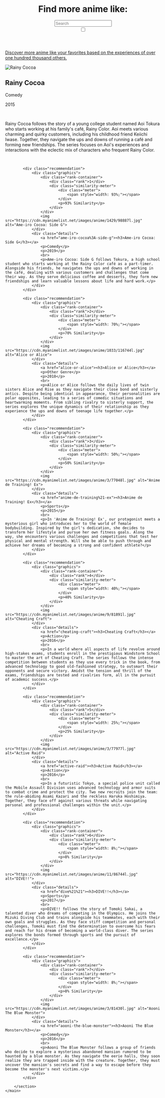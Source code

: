 
<!DOCTYPE html>
<html lang="en">
<head>
    <meta charset="UTF-8">
    <meta name="viewport" content="width=device-width, initial-scale=1.0">
    <title>More Anime Like Rainy Cocoa</title>
    <link href="https://fonts.googleapis.com/css2?family=Nunito:wght@400;700&display=swap" rel="stylesheet">
    <script src="https://d3js.org/d3.v7.min.js"></script>
    <link rel="stylesheet" href="https://cdnjs.cloudflare.com/ajax/libs/font-awesome/5.15.4/css/all.min.css">
    <link id="stylesheet" rel="stylesheet" href="page.css">
    <link rel="icon" href="../favicon.png" type="image/png">
    <script src="https://cdn.jsdelivr.net/npm/chart.js"></script>
    <script src="https://cdn.jsdelivr.net/npm/chartjs-plugin-datalabels"></script>
    <script src="page.js"></script>
</head>
<body>
    <header>
        <script>const number = "28981";</script>
        <a href="../index" class="home-icon"><i class="fas fa-home"></i></a>
        <a href="javascript:void(0);" class="home-icon", id="randomPageLink"><i class="fas fa-random"></i></a>
        <div class="header-content">
            <h1>Find more anime like: </h1>
            <div class="search-container">
                <input type="text" id="searchBox" class="searchBox" placeholder="Search">
                <div id="autocomplete-list" class="autocomplete-items"></div>
            </div>
        </div>
        <label class="switch">
            <input type="checkbox" id="themeToggle">
            <span class="slider round"></span>
        </label>
    </header>
    <p id="tagline"><a href="../about">Discover more anime like your favorites based on the experiences of over one hundred thousand others.</a></p>
    <div class="black-bar"></div>
    <main>
        <section id="main-anime">
            <div class="anime-details">
                <img src="https://cdn.myanimelist.net/images/anime/1957/111714l.jpg" alt="Rainy Cocoa">
                <div>
                    <h2 id="title">Rainy Cocoa</h2>
                    <p>Comedy</p>
                    <p>2015</p>
                    <br>
                    <p>Rainy Cocoa follows the story of a young college student named Aoi Tokura who starts working at his family's café, Rainy Color. Aoi meets various charming and quirky customers, including his childhood friend Keiichi Iwase. Together, they navigate the ups and downs of running a café and forming new friendships. The series focuses on Aoi's experiences and interactions with the eclectic mix of characters who frequent Rainy Color.</p>
                </div>
            </div>
            <canvas id="myPolarAreaChart" width="40px" height="40px"></canvas>
        </section>
        <br>
        <section id="recommendations">

            <div class="recommendation">
                <div class="graphics">
                    <div class="rank-container">
                        <div class="rank">1</div>
                        <div class="similarity-meter">
                            <div class="meter">
                                <span style="width: 93%;"></span>
                            </div>
                            <p>93% Similarity</p>
                        </div>
                    </div>
                    <img src="https://cdn.myanimelist.net/images/anime/1429/98887l.jpg" alt="Ame-iro Cocoa: Side G">
                </div>
                <div class="details">
                    <a href="ame-iro-cocoa%3A-side-g"><h3>Ame-iro Cocoa: Side G</h3></a>
                    <p>Comedy</p>
                    <p>2019</p>
                    <br>
                    <p>Ame-iro Cocoa: Side G follows Tokura, a high school student who starts working at the Rainy Color café as a part-timer. Alongside his friends, he navigates the ups and downs of working in the café, dealing with various customers and challenges that come their way. As they serve delicious coffee and desserts, they form new friendships and learn valuable lessons about life and hard work.</p>
                </div>
            </div>

            <div class="recommendation">
                <div class="graphics">
                    <div class="rank-container">
                        <div class="rank">2</div>
                        <div class="similarity-meter">
                            <div class="meter">
                                <span style="width: 70%;"></span>
                            </div>
                            <p>70% Similarity</p>
                        </div>
                    </div>
                    <img src="https://cdn.myanimelist.net/images/anime/1033/116744l.jpg" alt="Alice or Alice">
                </div>
                <div class="details">
                    <a href="alice-or-alice"><h3>Alice or Alice</h3></a>
                    <p>Other Genre</p>
                    <p>2018</p>
                    <br>
                    <p>Alice or Alice follows the daily lives of twin sisters Alice and Rise as they navigate their close bond and sisterly antics. Despite being identical in appearance, their personalities are polar opposites, leading to a series of comedic situations and heartwarming moments. From sibling rivalry to sisterly support, the series explores the unique dynamics of their relationship as they experience the ups and downs of teenage life together.</p>
                </div>
            </div>

            <div class="recommendation">
                <div class="graphics">
                    <div class="rank-container">
                        <div class="rank">3</div>
                        <div class="similarity-meter">
                            <div class="meter">
                                <span style="width: 50%;"></span>
                            </div>
                            <p>50% Similarity</p>
                        </div>
                    </div>
                    <img src="https://cdn.myanimelist.net/images/anime/3/77048l.jpg" alt="Anime de Training! Ex">
                </div>
                <div class="details">
                    <a href="anime-de-training%21-ex"><h3>Anime de Training! Ex</h3></a>
                    <p>Sports</p>
                    <p>2015</p>
                    <br>
                    <p>In 'Anime de Training! Ex', our protagonist meets a mysterious girl who introduces her to the world of female bodybuilding. Inspired by the girl's dedication, she decides to transform her lifestyle and pursue her own fitness goals. Along the way, she encounters various challenges and competitions that test her physical and mental strength. Will she be able to push through and achieve her dreams of becoming a strong and confident athlete?</p>
                </div>
            </div>

            <div class="recommendation">
                <div class="graphics">
                    <div class="rank-container">
                        <div class="rank">4</div>
                        <div class="similarity-meter">
                            <div class="meter">
                                <span style="width: 40%;"></span>
                            </div>
                            <p>40% Similarity</p>
                        </div>
                    </div>
                    <img src="https://cdn.myanimelist.net/images/anime/9/81891l.jpg" alt="Cheating Craft">
                </div>
                <div class="details">
                    <a href="cheating-craft"><h3>Cheating Craft</h3></a>
                    <p>Action</p>
                    <p>2016</p>
                    <br>
                    <p>In a world where all aspects of life revolve around high-stakes exams, students enroll in the prestigious Windstorm School to master the art of Cheating Craft. The series follows the intense competition between students as they use every trick in the book, from advanced technology to good old-fashioned strategy, to outsmart their opponents and secure victory. Amidst the tension and thrill of the exams, friendships are tested and rivalries form, all in the pursuit of academic success.</p>
                </div>
            </div>

            <div class="recommendation">
                <div class="graphics">
                    <div class="rank-container">
                        <div class="rank">5</div>
                        <div class="similarity-meter">
                            <div class="meter">
                                <span style="width: 25%;"></span>
                            </div>
                            <p>25% Similarity</p>
                        </div>
                    </div>
                    <img src="https://cdn.myanimelist.net/images/anime/3/77977l.jpg" alt="Active Raid">
                </div>
                <div class="details">
                    <a href="active-raid"><h3>Active Raid</h3></a>
                    <p>Action</p>
                    <p>2016</p>
                    <br>
                    <p>In a futuristic Tokyo, a special police unit called the Mobile Assault Division uses advanced technology and armor suits to combat crime and protect the city. Two new recruits join the team: the rule-abiding Asami Kazari and the reckless Haruka Hoshimiya. Together, they face off against various threats while navigating personal and professional challenges within the unit.</p>
                </div>
            </div>

            <div class="recommendation">
                <div class="graphics">
                    <div class="rank-container">
                        <div class="rank">6</div>
                        <div class="similarity-meter">
                            <div class="meter">
                                <span style="width: 8%;"></span>
                            </div>
                            <p>8% Similarity</p>
                        </div>
                    </div>
                    <img src="https://cdn.myanimelist.net/images/anime/11/86744l.jpg" alt="DIVE!!">
                </div>
                <div class="details">
                    <a href="dive%21%21"><h3>DIVE!!</h3></a>
                    <p>Sports</p>
                    <p>2017</p>
                    <br>
                    <p>DIVE!! follows the story of Tomoki Sakai, a talented diver who dreams of competing in the Olympics. He joins the Mizuki Diving Club and trains alongside his teammates, each with their own goals and struggles. As they face stiff competition and personal challenges, Tomoki must find the determination to overcome his fears and reach for his dream of becoming a world-class diver. The series explores the bonds formed through sports and the pursuit of excellence.</p>
                </div>
            </div>

            <div class="recommendation">
                <div class="graphics">
                    <div class="rank-container">
                        <div class="rank">7</div>
                        <div class="similarity-meter">
                            <div class="meter">
                                <span style="width: 8%;"></span>
                            </div>
                            <p>8% Similarity</p>
                        </div>
                    </div>
                    <img src="https://cdn.myanimelist.net/images/anime/3/81430l.jpg" alt="Aooni The Blue Monster">
                </div>
                <div class="details">
                    <a href="aooni-the-blue-monster"><h3>Aooni The Blue Monster</h3></a>
                    <p>Comedy</p>
                    <p>2016</p>
                    <br>
                    <p>Aooni The Blue Monster follows a group of friends who decide to explore a mysterious abandoned mansion rumored to be haunted by a blue monster. As they navigate the eerie halls, they soon realize they are trapped inside with the creature. Together, they must uncover the mansion's secrets and find a way to escape before they become the monster's next victims.</p>
                </div>
            </div>

        </section>
    </main>
</body>
</html>
